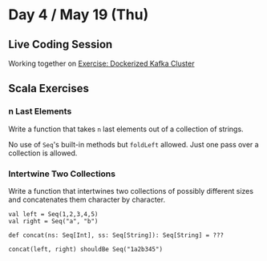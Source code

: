# Day 4 / May 19 (Thu)

## Live Coding Session

Working together on [Exercise: Dockerized Kafka Cluster](./003.md#exercise-dockerized-kafka-streams-application)

## Scala Exercises

### n Last Elements

Write a function that takes `n` last elements out of a collection of strings.

No use of `Seq`'s built-in methods but `foldLeft` allowed. Just one pass over a collection is allowed.

### Intertwine Two Collections

Write a function that intertwines two collections of possibly different sizes and concatenates them character by character.

```text
val left = Seq(1,2,3,4,5)
val right = Seq("a", "b")

def concat(ns: Seq[Int], ss: Seq[String]): Seq[String] = ???

concat(left, right) shouldBe Seq("1a2b345")
```
